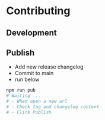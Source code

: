 # Contributing

## Development

## Publish

- Add new release changelog
- Commit to main
- run below

```sh
npm run pub
# Waiting ...
# - When open a new url
# - Check tag and changelog content
# - Click Publish
```
